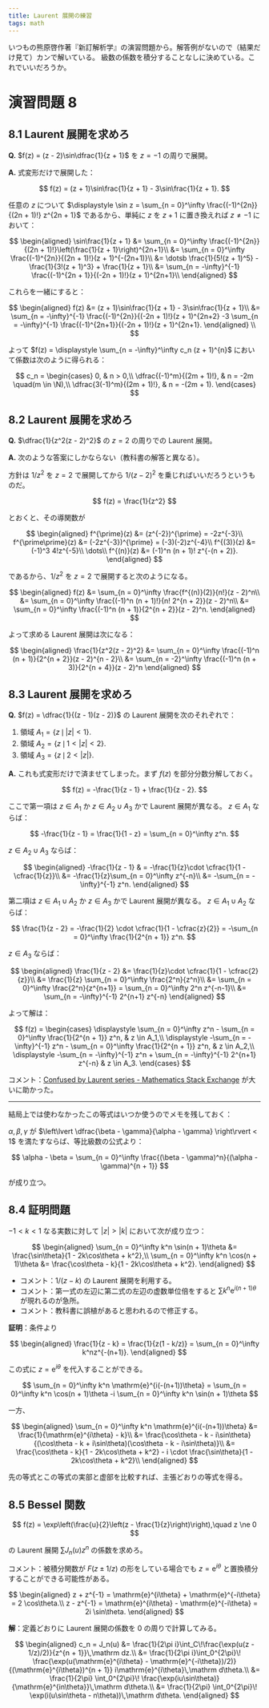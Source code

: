 ```yaml
---
title: Laurent 展開の練習
tags: math
---
```


いつもの熊原啓作著『新訂解析学』の演習問題から。解答例がないので（結果だけ見て）カンで解いている。
級数の係数を積分することなしに決めている。これでいいだろうか。

# 演習問題 8
## 8.1 Laurent 展開を求めろ

**Q.** $f(z) = (z - 2)\sin\dfrac{1}{z + 1}$ を $z = -1$ の周りで展開。

**A.** 式変形だけで展開した：

$$
f(z) = (z + 1)\sin\frac{1}{z + 1} - 3\sin\frac{1}{z + 1}.
$$

任意の $z$ について $\displaystyle \sin z = \sum_{n = 0}^\infty \frac{(-1)^{2n}}{(2n + 1)!} z^{2n + 1}$ であるから、単純に $z$ を $z + 1$ に置き換えれば $z \ne -1$ において：

$$
\begin{aligned}
\sin\frac{1}{z + 1}
&= \sum_{n = 0}^\infty \frac{(-1)^{2n}}{(2n + 1)!}\left(\frac{1}{z + 1}\right)^{2n+1}\\
&= \sum_{n = 0}^\infty \frac{(-1)^{2n}}{(2n + 1)!}(z + 1)^{-(2n+1)}\\
&= \dotsb \frac{1}{5!(z + 1)^5} -\frac{1}{3!(z + 1)^3} + \frac{1}{z + 1}\\
&= \sum_{n = -\infty}^{-1} \frac{(-1)^{2n + 1}}{(-2n + 1)!}(z + 1)^{2n+1}\\
\end{aligned}
$$

これらを一緒にすると：

$$
\begin{aligned}
    f(z) &= (z + 1)\sin\frac{1}{z + 1} - 3\sin\frac{1}{z + 1}\\
    &= \sum_{n = -\infty}^{-1} \frac{(-1)^{2n}}{(-2n + 1)!}(z + 1)^{2n+2}
      -3 \sum_{n = -\infty}^{-1} \frac{(-1)^{2n+1}}{(-2n + 1)!}(z + 1)^{2n+1}.
\end{aligned}
\\
$$

よって $f(z) = \displaystyle \sum_{n = -\infty}^\infty c_n (z + 1)^{n}$ において係数は次のように得られる：

$$
c_n =
\begin{cases}
    0, & n > 0,\\
    \dfrac{(-1)^m}{(2m + 1)!}, & n = -2m \quad(m \in \N),\\
    \dfrac{3(-1)^m}{(2m + 1)!}, & n = -(2m + 1).
\end{cases}
$$

## 8.2 Laurent 展開を求めろ

**Q.** $\dfrac{1}{z^2(z - 2)^2}$ の $z = 2$ の周りでの Laurent 展開。

**A.** 次のような答案にしかならない（教科書の解答と異なる）。

方針は $1/z^2$ を $z = 2$ で展開してから $1/(z - 2)^2$ を乗じればいいだろうというものだ。

$$
f(z) = \frac{1}{z^2}
$$

とおくと、その導関数が

$$
\begin{aligned}
f^{\prime}(z) &= (z^{-2})^{\prime} = -2z^{-3}\\
f^{\prime\prime}(z) &= (-2z^{-3})^{\prime} = (-3)(-2)z^{-4}\\
f^{(3)}(z) &= (-1)^3 4!z^{-5}\\
\dots\\
f^{(n)}(z) &= (-1)^n (n + 1)! z^{-(n + 2)}.
\end{aligned}
$$

であるから、$1/z^2$ を $z = 2$ で展開すると次のようになる。

$$
\begin{aligned}
f(z) &= \sum_{n = 0}^\infty \frac{f^{(n)}(2)}{n!}(z - 2)^n\\
&= \sum_{n = 0}^\infty \frac{(-1)^n (n + 1)!}{n! 2^{n + 2}}(z - 2)^n\\
&= \sum_{n = 0}^\infty \frac{(-1)^n (n + 1)}{2^{n + 2}}(z - 2)^n.
\end{aligned}
$$

よって求める Laurent 展開は次になる：

$$
\begin{aligned}
\frac{1}{z^2(z - 2)^2}
&= \sum_{n = 0}^\infty \frac{(-1)^n (n + 1)}{2^{n + 2}}(z - 2)^{n - 2}\\
&= \sum_{n = -2}^\infty \frac{(-1)^n (n + 3)}{2^{n + 4}}(z - 2)^n
\end{aligned}
$$

## 8.3 Laurent 展開を求めろ

**Q.** $f(z) = \dfrac{1}{(z - 1)(z - 2)}$ の Laurent 展開を次のそれぞれで：
1. 領域 $A_1 = \lbrace z \,\mid\, \lvert z \rvert < 1\rbrace.$
2. 領域 $A_2 = \lbrace z \,\mid\,1 < \lvert z \rvert < 2\rbrace.$
3. 領域 $A_3 = \lbrace z \,\mid\,2 < \lvert z \rvert\rbrace.$

**A.** これも式変形だけで済ませてしまった。まず $f(z)$ を部分分数分解しておく。

$$
f(z) = -\frac{1}{z - 1} + \frac{1}{z - 2}.
$$

ここで第一項は $z \in A_1$ か $z \in A_2 \cup A_3$ かで Laurent 展開が異なる。
$z \in A_1$ ならば：

$$
-\frac{1}{z - 1} = \frac{1}{1 - z} = \sum_{n = 0}^\infty z^n.
$$

$z \in A_2 \cup A_3$ ならば：


$$
\begin{aligned}
-\frac{1}{z - 1}
& = -\frac{1}{z}\cdot \cfrac{1}{1 - \cfrac{1}{z}}\\
&= -\frac{1}{z}\sum_{n = 0}^\infty z^{-n}\\
&= -\sum_{n = -\infty}^{-1} z^n.
\end{aligned}
$$

第二項は $z \in A_1 \cup A_2$ か $z \in A_3$ かで Laurent 展開が異なる。
$z \in A_1 \cup A_2$ ならば：

$$
\frac{1}{z - 2} = -\frac{1}{2} \cdot \cfrac{1}{1 - \cfrac{z}{2}}
= -\sum_{n = 0}^\infty \frac{1}{2^{n + 1}} z^n.
$$

$z \in A_3$ ならば：

$$
\begin{aligned}
\frac{1}{z - 2}
&= \frac{1}{z}\cdot \cfrac{1}{1 - \cfrac{2}{z}}\\
&= \frac{1}{z} \sum_{n = 0}^\infty \frac{2^n}{z^n}\\
&= \sum_{n = 0}^\infty \frac{2^n}{z^{n+1}} = \sum_{n = 0}^\infty 2^n z^{-n-1}\\
&= \sum_{n = -\infty}^{-1} 2^{n+1} z^{-n}
\end{aligned}
$$

よって解は：

$$
f(z) = \begin{cases}
    \displaystyle \sum_{n = 0}^\infty z^n - \sum_{n = 0}^\infty \frac{1}{2^{n + 1}} z^n, & z \in A_1,\\
    \displaystyle -\sum_{n = -\infty}^{-1} z^n - \sum_{n = 0}^\infty \frac{1}{2^{n + 1}} z^n, & z \in A_2,\\
    \displaystyle -\sum_{n = -\infty}^{-1} z^n + \sum_{n = -\infty}^{-1} 2^{n+1} z^{-n} & z \in A_3.
\end{cases}
$$

コメント：[Confused by Laurent series - Mathematics Stack Exchange](https://math.stackexchange.com/questions/342346/confused-by-laurent-series)
が大いに助かった。

----

結局上では使わなかったこの等式はいつか使うのでメモを残しておく：

$\alpha, \beta, \gamma$ が $\left\lvert \dfrac{\beta - \gamma}{\alpha - \gamma} \right\rvert < 1$ を満たすならば、等比級数の公式より：

$$
\alpha - \beta = \sum_{n = 0}^\infty \frac{(\beta - \gamma)^n}{(\alpha - \gamma)^{n + 1}}
$$

が成り立つ。

## 8.4 証明問題

$-1 \lt k \lt 1$ なる実数に対して $\lvert z \rvert \gt \lvert k \rvert$ において次が成り立つ：

$$
\begin{aligned}
    \sum_{n = 0}^\infty k^n \sin(n + 1)\theta &= \frac{\sin\theta}{1 - 2k\cos\theta + k^2},\\
    \sum_{n = 0}^\infty k^n \cos(n + 1)\theta &= \frac{\cos\theta - k}{1 - 2k\cos\theta + k^2}.
\end{aligned}
$$

* コメント：$1/(z - k)$ の Laurent 展開を利用する。
* コメント：第一式の左辺に第二式の左辺の虚数単位倍をすると $\sum k^n \mathrm{e}^{i(n+1)\theta}$ が現れるのが急所。
* コメント：教科書に誤植があると思われるので修正する。

**証明**：条件より

$$
\begin{aligned}
    \frac{1}{z - k} = \frac{1}{z(1 - k/z)} = \sum_{n = 0}^\infty k^nz^{-(n+1)}.
\end{aligned}
$$

この式に $z = \mathrm{e}^{i\theta}$ を代入することができる。

$$
\sum_{n = 0}^\infty k^n \mathrm{e}^{i(-(n+1))\theta}
= \sum_{n = 0}^\infty k^n \cos(n + 1)\theta
  -i \sum_{n = 0}^\infty k^n \sin(n + 1)\theta
$$

一方、

$$
\begin{aligned}
    \sum_{n = 0}^\infty k^n \mathrm{e}^{i(-(n+1))\theta}
    &= \frac{1}{\mathrm{e}^{i\theta} - k}\\
    &= \frac{\cos\theta - k - i\sin\theta}{(\cos\theta - k + i\sin\theta)(\cos\theta - k - i\sin\theta)}\\
    &= \frac{\cos\theta - k}{1 - 2k\cos\theta + k^2}
     - i \cdot \frac{\sin\theta}{1 - 2k\cos\theta + k^2}\\
\end{aligned}
$$

先の等式とこの等式の実部と虚部を比較すれば、主張どおりの等式を得る。

## 8.5 Bessel 関数

$$
f(z) = \exp\left(\frac{u}{2}\left(z - \frac{1}{z}\right)\right),\quad z \ne 0
$$

の Laurent 展開 $\sum J_n(u) z^n$ の係数を求めろ。

コメント：被積分関数が $F(z \pm 1/z)$ の形をしている場合でも $z = \mathrm{e}^{i\theta}$ と置換積分することができる可能性がある。

$$
\begin{aligned}
    z + z^{-1} = \mathrm{e}^{i\theta} + \mathrm{e}^{-i\theta} = 2 \cos\theta.\\
    z - z^{-1} = \mathrm{e}^{i\theta} - \mathrm{e}^{-i\theta} = 2i \sin\theta.
\end{aligned}
$$

**解**：定義どおりに Laurent 展開の係数を $0$ の周りで計算してみる。

$$
\begin{aligned}
    c_n = J_n(u) &= \frac{1}{2\pi i}\int_C\!\frac{\exp(u(z - 1/z)/2)}{z^{n + 1}}\,\mathrm dz.\\
    &= \frac{1}{2\pi i}\int_0^{2\pi}\!
       \frac{\exp(u(\mathrm{e}^{i\theta} - \mathrm{e}^{-i\theta})/2)}
       {(\mathrm{e}^{i\theta})^{n + 1}} i\mathrm{e}^{i\theta}\,\mathrm d\theta.\\
    &= \frac{1}{2\pi} \int_0^{2\pi}\!
       \frac{\exp(iu\sin\theta)}{\mathrm{e}^{in\theta}}\,\mathrm d\theta.\\
    &= \frac{1}{2\pi} \int_0^{2\pi}\!
      \exp(i(u\sin\theta - n\theta))\,\mathrm d\theta.
\end{aligned}
$$
